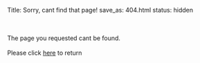 Title: Sorry, cant find that page!
save_as: 404.html
status: hidden

<br><br>
The page you requested cant be found.
<br><br>
Please click [here](http://zwned.info) to return
